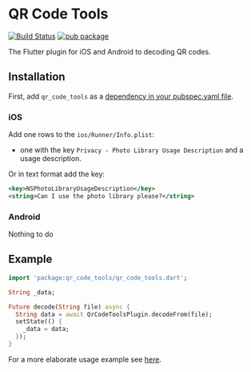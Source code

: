 # QR Code Tools

[![Build Status](https://travis-ci.org/AifeiI/qr_code_tools.svg?branch=master)](https://travis-ci.org/AifeiI/qr_code_tools)
[![pub package](https://img.shields.io/pub/v/qr_code_tools.svg)](https://travis-ci.org/AifeiI/qr_code_tools)

The Flutter plugin for iOS and Android to decoding QR codes.

## Installation

First, add `qr_code_tools` as a [dependency in your pubspec.yaml file](https://flutter.io/using-packages/).

### iOS

Add one rows to the `ios/Runner/Info.plist`:

* one with the key `Privacy - Photo Library Usage Description` and a usage description.

Or in text format add the key:

```xml
<key>NSPhotoLibraryUsageDescription</key>
<string>Can I use the photo library please?</string>
```

### Android

Nothing to do

## Example

```dart
import 'package:qr_code_tools/qr_code_tools.dart';

String _data;

Future decode(String file) async {
  String data = await QrCodeToolsPlugin.decodeFrom(file);
  setState(() {
    _data = data;
  });
}
```

For a more elaborate usage example see [here](https://github.com/AifeiI/qr_code_tools/tree/master/example).
